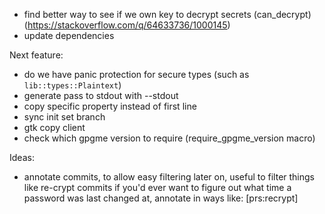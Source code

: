 - find better way to see if we own key to decrypt secrets (can_decrypt) (https://stackoverflow.com/q/64633736/1000145)
- update dependencies

Next feature:
- do we have panic protection for secure types (such as `lib::types::Plaintext`)
- generate pass to stdout with --stdout
- copy specific property instead of first line
- sync init set branch
- gtk copy client
- check which gpgme version to require (require_gpgme_version macro)

Ideas:
- annotate commits, to allow easy filtering later on, useful to filter things
  like re-crypt commits if you'd ever want to figure out what time a password
  was last changed at, annotate in ways like: [prs:recrypt]
